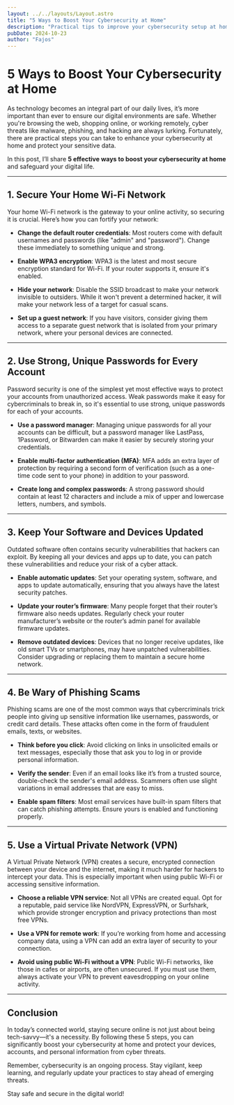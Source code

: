 ```yaml
---
layout: ../../layouts/Layout.astro
title: "5 Ways to Boost Your Cybersecurity at Home"
description: "Practical tips to improve your cybersecurity setup at home and protect your data."
pubDate: 2024-10-23
author: "Fajos"
---
```


# 5 Ways to Boost Your Cybersecurity at Home

As technology becomes an integral part of our daily lives, it’s more important than ever to ensure our digital environments are safe. Whether you're browsing the web, shopping online, or working remotely, cyber threats like malware, phishing, and hacking are always lurking. Fortunately, there are practical steps you can take to enhance your cybersecurity at home and protect your sensitive data.

In this post, I’ll share **5 effective ways to boost your cybersecurity at home** and safeguard your digital life.

---

## 1. Secure Your Home Wi-Fi Network

Your home Wi-Fi network is the gateway to your online activity, so securing it is crucial. Here’s how you can fortify your network:

- **Change the default router credentials**: Most routers come with default usernames and passwords (like "admin" and "password"). Change these immediately to something unique and strong.

- **Enable WPA3 encryption**: WPA3 is the latest and most secure encryption standard for Wi-Fi. If your router supports it, ensure it's enabled.

- **Hide your network**: Disable the SSID broadcast to make your network invisible to outsiders. While it won't prevent a determined hacker, it will make your network less of a target for casual scans.

- **Set up a guest network**: If you have visitors, consider giving them access to a separate guest network that is isolated from your primary network, where your personal devices are connected.

---

## 2. Use Strong, Unique Passwords for Every Account

Password security is one of the simplest yet most effective ways to protect your accounts from unauthorized access. Weak passwords make it easy for cybercriminals to break in, so it's essential to use strong, unique passwords for each of your accounts.

- **Use a password manager**: Managing unique passwords for all your accounts can be difficult, but a password manager like LastPass, 1Password, or Bitwarden can make it easier by securely storing your credentials.

- **Enable multi-factor authentication (MFA)**: MFA adds an extra layer of protection by requiring a second form of verification (such as a one-time code sent to your phone) in addition to your password.

- **Create long and complex passwords**: A strong password should contain at least 12 characters and include a mix of upper and lowercase letters, numbers, and symbols.

---

## 3. Keep Your Software and Devices Updated

Outdated software often contains security vulnerabilities that hackers can exploit. By keeping all your devices and apps up to date, you can patch these vulnerabilities and reduce your risk of a cyber attack.

- **Enable automatic updates**: Set your operating system, software, and apps to update automatically, ensuring that you always have the latest security patches.

- **Update your router’s firmware**: Many people forget that their router’s firmware also needs updates. Regularly check your router manufacturer’s website or the router’s admin panel for available firmware updates.

- **Remove outdated devices**: Devices that no longer receive updates, like old smart TVs or smartphones, may have unpatched vulnerabilities. Consider upgrading or replacing them to maintain a secure home network.

---

## 4. Be Wary of Phishing Scams

Phishing scams are one of the most common ways that cybercriminals trick people into giving up sensitive information like usernames, passwords, or credit card details. These attacks often come in the form of fraudulent emails, texts, or websites.

- **Think before you click**: Avoid clicking on links in unsolicited emails or text messages, especially those that ask you to log in or provide personal information.

- **Verify the sender**: Even if an email looks like it’s from a trusted source, double-check the sender's email address. Scammers often use slight variations in email addresses that are easy to miss.

- **Enable spam filters**: Most email services have built-in spam filters that can catch phishing attempts. Ensure yours is enabled and functioning properly.

---

## 5. Use a Virtual Private Network (VPN)

A Virtual Private Network (VPN) creates a secure, encrypted connection between your device and the internet, making it much harder for hackers to intercept your data. This is especially important when using public Wi-Fi or accessing sensitive information.

- **Choose a reliable VPN service**: Not all VPNs are created equal. Opt for a reputable, paid service like NordVPN, ExpressVPN, or Surfshark, which provide stronger encryption and privacy protections than most free VPNs.

- **Use a VPN for remote work**: If you’re working from home and accessing company data, using a VPN can add an extra layer of security to your connection.

- **Avoid using public Wi-Fi without a VPN**: Public Wi-Fi networks, like those in cafes or airports, are often unsecured. If you must use them, always activate your VPN to prevent eavesdropping on your online activity.

---

## Conclusion

In today’s connected world, staying secure online is not just about being tech-savvy—it's a necessity. By following these 5 steps, you can significantly boost your cybersecurity at home and protect your devices, accounts, and personal information from cyber threats.

Remember, cybersecurity is an ongoing process. Stay vigilant, keep learning, and regularly update your practices to stay ahead of emerging threats.

Stay safe and secure in the digital world!
